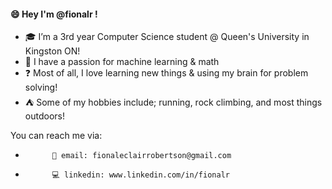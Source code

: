 #### 😄 Hey I'm @fionalr ! 
- 🎓 I’m a 3rd year Computer Science student @ Queen's University in Kingston ON!
- 🤖 I have a passion for machine learning & math
- ❓ Most of all, I love learning new things & using my brain for problem solving!
- ⛺ Some of my hobbies include; running, rock climbing, and most things outdoors!



You can reach me via:
-           📨 email: fionaleclairrobertson@gmail.com
-           💻 linkedin: www.linkedin.com/in/fionalr
